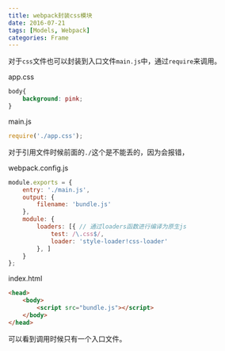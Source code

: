 ```yaml
---
title: webpack封装css模块
date: 2016-07-21
tags: [Models, Webpack]
categories: Frame
---
```


对于`css`文件也可以封装到入口文件`main.js`中，通过`require`来调用。

app.css

```css
body{
    background: pink;
}
```

main.js

```javascript
require('./app.css');
```

对于引用文件时候前面的`./`这个是不能丢的，因为会报错，

webpack.config.js

```javascript
module.exports = {
    entry: './main.js',
    output: {
        filename: 'bundle.js'
    },
    module: {
        loaders: [{ // 通过loaders函数进行编译为原生js
            test: /\.css$/,
            loader: 'style-loader!css-loader'
        }, ]
    }
};
```

index.html

```html
<head>
    <body>
        <script src="bundle.js"></script>
    </body>
</head>
```

可以看到调用时候只有一个入口文件。